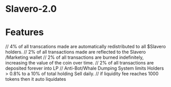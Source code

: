 # Slavero-2.0
# Features 
// 4% of all transcations made are automatically redistributed to all $Slavero holders.
 // 2% of all transactions made are reflected to the Slavero /Marketing wallet 
// 2% of all transactions are burned indefinitely, increasing the value of the coin over time. 
// 2% of all transactions are deposited forever into LP 
// Anti-Bot/Whale Dumping System limits Holders > 0.8% to a 10% of total holding Sell daily. 
// if liquidity fee reaches 1000 tokens then it auto liquidates
